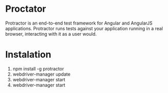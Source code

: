 # Proctator
Protractor is an end-to-end test framework for Angular and AngularJS applications. Protractor runs tests against your application running in a real browser, interacting with it as a user would.

# Instalation
1. npm install -g protractor
2. webdriver-manager update
3. webdriver-manager start
3. webdriver-manager start